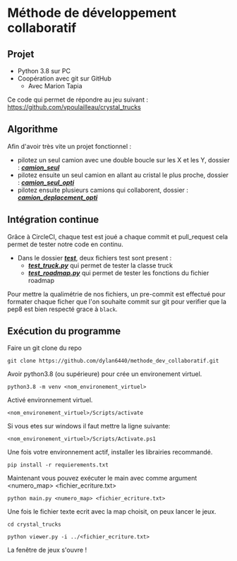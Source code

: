 # Méthode de développement collaboratif

## Projet

* Python 3.8 sur PC
* Coopération avec git sur GitHub
  * Avec Marion Tapia

Ce code qui permet de répondre au jeu suivant : https://github.com/vpoulailleau/crystal_trucks

## Algorithme

Afin d'avoir très vite un projet fonctionnel :
* pilotez un seul camion avec une double boucle sur les X et les Y, dossier : [**_camion_seul_**](./camion_seul)
* pilotez ensuite un seul camion en allant au cristal le plus proche, dossier : [**_camion_seul_opti_**](./camion_seul_opti)
* pilotez ensuite plusieurs camions qui collaborent, dossier : [**_camion_deplacement_opti_**](./camion_deplacement_opti)

## Intégration continue
                             
Grâce à CircleCI, chaque test est joué a chaque commit et pull_request cela permet de tester notre code en continu. 

* Dans le dossier [**_test_**](./test), deux fichiers test sont present :
  * **_[test_truck.py](./test/test_truck.py)_** qui permet de tester la classe truck
  * **_[test_roadmap.py](./test/test_roadmap.py)_** qui permet de tester les fonctions du fichier roadmap

Pour mettre la qualimétrie de nos fichiers, un pre-commit est effectué pour formater chaque ficher que l'on souhaite
commit sur git pour verifier que la pep8 est bien respecté grace à `black`.


## Exécution du programme

Faire un git clone du repo

`git clone https://github.com/dylan6440/methode_dev_collaboratif.git`

Avoir python3.8 (ou supérieure) pour crée un environement virtuel.

`python3.8 -m venv <nom_environement_virtuel>`

Activé environnement virtuel.

`<nom_environement_virtuel>/Scripts/activate` 

Si vous etes sur windows il faut mettre la ligne suivante:

`<nom_environement_virtuel>/Scripts/Activate.ps1` 

Une fois votre environnement actif, installer les librairies recommandé.

`pip install -r requierements.txt`

Maintenant vous pouvez exécuter le main avec comme argument <numero_map> <fichier_ecriture.txt>

`python main.py <numero_map> <fichier_ecriture.txt>`

Une fois le fichier texte ecrit avec la map choisit, on peux lancer le jeux.

`cd crystal_trucks`

`python viewer.py -i ../<fichier_ecriture.txt>`

La fenêtre de jeux s'ouvre !
